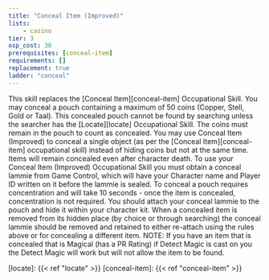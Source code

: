 ```yaml
---
title: "Conceal Item (Improved)"
lists:
    - casino
tier: 3
osp_cost: 30
prerequisites: [conceal-item]
requirements: []
replacement: true
ladder: "conceal"
---
```

This skill replaces the [Conceal Item][conceal-item] Occupational Skill. You may conceal a pouch containing a maximum of 50 coins (Copper, Stell, Gold or Taal). This concealed pouch cannot be found by searching unless the searcher has the [Locate][locate] Occupational Skill. The coins must remain in the pouch to count as concealed. You may use Conceal Item (Improved) to conceal a single object (as per the [Conceal Item][conceal-item] occupational skill) instead of hiding coins but not at the same time. Items will remain concealed even after character death. To use your Conceal Item (Improved) Occupational Skill you must obtain a conceal lammie from Game Control, which will have your Character name and Player ID written on it before the lammie is sealed. To conceal a pouch requires concentration and will take 10 seconds - once the item is concealed, concentration is not required. You should attach your conceal lammie to the pouch and hide it within your character kit. When a concealed item is removed from its hidden place (by choice or through searching) the conceal lammie should be removed and retained to either re-attach using the rules above or for concealing a different item. NOTE: If you have an item that is concealed that is Magical (has a PR Rating) if Detect Magic is cast on you the Detect Magic will work but will not allow the item to be found.

[locate]: {{< ref "locate" >}}
[conceal-item]: {{< ref "conceal-item" >}}